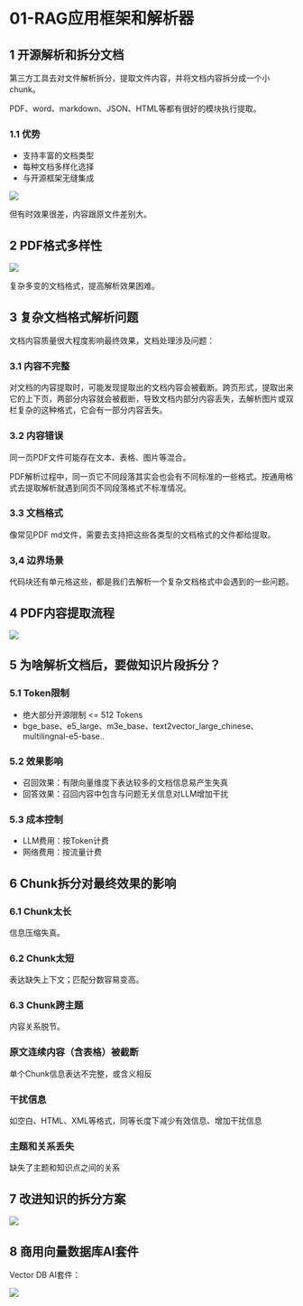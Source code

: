 # 01-RAG应用框架和解析器

## 1 开源解析和拆分文档

第三方工具去对文件解析拆分，提取文件内容，并将文档内容拆分成一个小chunk。

PDF、word、markdown、JSON、HTML等都有很好的模块执行提取。

### 1.1 优势

- 支持丰富的文档类型
- 每种文档多样化选择
- 与开源框架无缝集成

![](https://my-img.javaedge.com.cn/javaedge-blog/2024/06/704e6a30d6793c931c5db2a5afe142d5.png)

但有时效果很差，内容跟原文件差别大。

## 2 PDF格式多样性

![](https://my-img.javaedge.com.cn/javaedge-blog/2024/06/96e776191774b85d9490cd0d2b3d1d4a.png)

复杂多变的文档格式，提高解析效果困难。

## 3 复杂文档格式解析问题

文档内容质量很大程度影响最终效果，文档处理涉及问题：

### 3.1 内容不完整

对文档的内容提取时，可能发现提取出的文档内容会被截断。跨页形式，提取出来它的上下页，两部分内容就会被截断，导致文档内部分内容丢失，去解析图片或双栏复杂的这种格式，它会有一部分内容丢失。

### 3.2 内容错误

同一页PDF文件可能存在文本、表格、图片等混合。

PDF解析过程中，同一页它不同段落其实会也会有不同标准的一些格式。按通用格式去提取解析就遇到同页不同段落格式不标准情况。

### 3.3 文档格式

像常见PDF md文件，需要去支持把这些各类型的文档格式的文件都给提取。

### 3,4 边界场景

代码块还有单元格这些，都是我们去解析一个复杂文档格式中会遇到的一些问题。

## 4 PDF内容提取流程

![](https://p.ipic.vip/bgzr90.png)

## 5 为啥解析文档后，要做知识片段拆分？

### 5.1 Token限制

- 绝大部分开源限制 <= 512 Tokens
- bge_base、e5_large、m3e_base、text2vector_large_chinese、multilingnal-e5-base..

### 5.2 效果影响

- 召回效果：有限向量维度下表达较多的文档信息易产生失真
- 回答效果：召回内容中包含与问题无关信息对LLM增加干扰

### 5.3 成本控制

- LLM费用：按Token计费
- 网络费用：按流量计费

## 6 Chunk拆分对最终效果的影响

### 6.1 Chunk太长

信息压缩失真。

### 6.2 Chunk太短

表达缺失上下文；匹配分数容易变高。

### 6.3 Chunk跨主题

内容关系脱节。

### 原文连续内容（含表格）被截断

单个Chunk信息表达不完整，或含义相反

### 干扰信息

如空白、HTML、XML等格式，同等长度下减少有效信息、增加干扰信息

### 主题和关系丢失

缺失了主题和知识点之间的关系

## 7 改进知识的拆分方案

![](https://p.ipic.vip/n7g8l0.png)

## 8 商用向量数据库AI套件

Vector DB AI套件：

![](https://p.ipic.vip/69bx73.png)